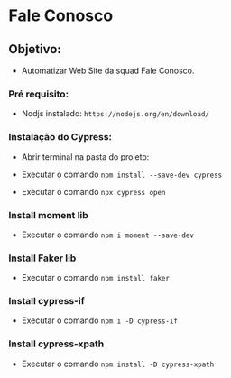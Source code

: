# Fale Conosco

## Objetivo:
- Automatizar Web Site da squad Fale Conosco.

### Pré requisito:
- Nodjs instalado: `https://nodejs.org/en/download/`

### Instalação do Cypress:
- Abrir terminal na pasta do projeto:

- Executar o comando `npm install --save-dev cypress`

- Executar o comando `npx cypress open`

### Install moment lib
- Executar o comando `npm i moment --save-dev`

### Install Faker lib
- Executar o comando `npm install faker`

### Install cypress-if
- Executar o comando `npm i -D cypress-if`

### Install cypress-xpath
- Executar o comando `npm install -D cypress-xpath`
